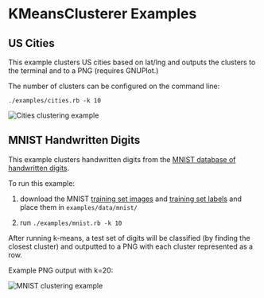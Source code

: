 KMeansClusterer Examples
===


US Cities
---

This example clusters US cities based on lat/lng and outputs the clusters to the terminal and to a PNG (requires GNUPlot.)

The number of clusters can be configured on the command line:

```./examples/cities.rb -k 10```

![Cities clustering example](https://raw.githubusercontent.com/gbuesing/kmeans-clusterer/master/examples/data/cities_k10.png)


MNIST Handwritten Digits
---

This example clusters handwritten digits from the [MNIST database of handwritten digits](http://yann.lecun.com/exdb/mnist/).

To run this example:

1. download the MNIST [training set images](http://yann.lecun.com/exdb/mnist/train-images-idx3-ubyte.gz) and [training set labels](http://yann.lecun.com/exdb/mnist/train-labels-idx1-ubyte.gz) and place them in ```examples/data/mnist/```

2. run ```./examples/mnist.rb -k 10```

After running k-means, a test set of digits will be classified (by finding the closest cluster) and outputted to a PNG with each cluster represented as a row.

Example PNG output with k=20:

![MNIST clustering example](https://raw.githubusercontent.com/gbuesing/kmeans-clusterer/master/examples/data/mnist_k20.png)
